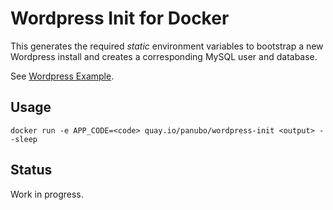 # Wordpress Init for Docker

This generates the required _static_ environment variables to bootstrap a new Wordpress install
and creates a corresponding MySQL user and database.

See [Wordpress Example](https://github.com/voltgrid/voltgrid-wordpress-example).

## Usage

```
docker run -e APP_CODE=<code> quay.io/panubo/wordpress-init <output> --sleep
```

## Status

Work in progress.
